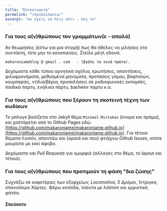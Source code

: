 ```yaml
---
title: "Επικοινωνία"
permalink: "/epikoinwnia/"
excerpt: "αν έχεις να πεις κάτι - πες το"
---
```


### Για τους α(ν)θρώπους τον γραμμάτων(ε - απαλό)
Αν θεωρήσεις (έστω για μια στιγμή) πως θα ήθελες να μιλήσεις στο συντάκτη, τότε μην το καταπιέσεις. Στείλε μέηλ εδανά: 

```
makaroniameblog @ gmail . com	- (βγάλε τα κενά πρώτα).
```

Δεχόμαστε κάθε τύπου αρνητικά σχόλια, ερωτήσεις, απαντήσεις, φιλοφρονήματα, μεθυσμένα μηνύματα, προτάσεις γάμου, βαφτισιών, κουμπαριές, ντίλια/βέρια, προσκλήσεις σε ραδιοφωνικές εκπομπές, παιδικά πάρτυ, ενήλικα πάρτυ, bachelor παρτυ κ.α.

### Για τους α(ν)θρώπους που ξέρουν τη σκοτεινή τέχνη των κωδίκων

Το μπλογκ βασίζεται στο Jekyll θέμα `Minimal-Mistakes` (όνομα και πράμα), και χοστάρεται από το Github Pages εδώ: [https://github.com/makaroniame/makaroniame.github.io](https://github.com/makaroniame/makaroniame.github.io).
Για τέτοια θέματα λοιπόν, απαντάω και (αραιά και που) φτιάχνω *Github Issues*, οπότε μαυρίστε με εκεί άφοβα.

Δεχόμαστε και *Pull Requests* για ομορφιά (αλλαγές στο θέμα, το layout και τέτοια).

### Για τους α(ν)θρώπους που προτιμούν τη φάση "δια ζώσης"

Συχνάζω σε καφετέριες των εξαρχείων, *Locomotiva*, *5 Δρόμοι*, *Ίντριγκα*, σπανιότερα *Χάρτες*. Φέρω κοτσίδα, τσάντα με λάπτοπ και ερριστική φάτσα.

#### Σπεύσατε